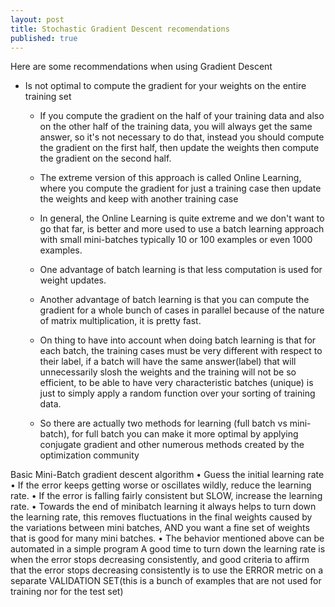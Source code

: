 ```yaml
---
layout: post
title: Stochastic Gradient Descent recomendations
published: true
---
```


Here are some recommendations when using Gradient Descent

* Is not optimal to compute the gradient for your weights on the entire training set
    * If you compute the gradient on the half of your training data and also on the other half of the training data, you will always get the same answer, so it's not necessary to do that, instead you should compute the gradient on the first half, then update the weights then compute the gradient on the second half.
    
    * The extreme version of this approach is called Online Learning, where you compute the gradient for just a training case then update the weights and keep with another training case
    * In general, the Online Learning is quite extreme and we don't want to go that far, is better and more used to use a batch learning approach with small mini-batches typically 10 or 100 examples or even 1000 examples.
    
    * One advantage of batch learning is that less computation is used for weight updates.
    
    * Another advantage of batch learning is that you can compute the gradient for a whole bunch of cases in parallel because of the nature of matrix multiplication, it is pretty fast.
    
    * On thing to have into account when doing batch learning is that for each batch, the training cases must be very different with respect to their label, if a batch will have the same answer(label) that will unnecessarily slosh the weights and the training will not be so efficient, to be able to have very characteristic batches (unique) is just to simply apply a random function over your sorting of training data.
    
    * So there are actually two methods for learning (full batch vs mini-batch), for full batch you can make it more optimal by applying conjugate gradient and other numerous methods created by the optimization community
    
Basic Mini-Batch gradient descent algorithm
    • Guess the initial learning rate
    • If the error keeps getting worse or oscillates wildly, reduce the learning rate.
    • If the error is falling fairly consistent but SLOW, increase the learning rate.
    • Towards the end of minibatch learning it always helps to turn down the learning rate, this removes fluctuations in the final weights caused by the variations between mini batches, AND you want a fine set of weights that is good for many mini batches.
    • The behavior mentioned above can be automated in a simple program
A good time to turn down the learning rate is when the error stops decreasing consistently, and good criteria to affirm that the error stops decreasing consistently is to use the ERROR metric on a separate VALIDATION SET(this is a bunch of examples that are not used for training nor for the test set)
